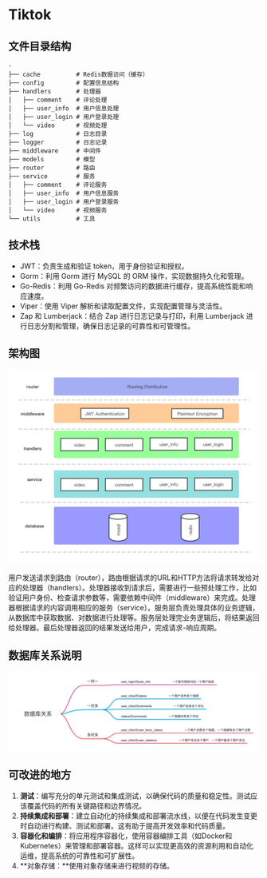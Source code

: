 # Tiktok

## 文件目录结构

```
·
├── cache          # Redis数据访问（缓存）
├── config         # 配置信息结构
├── handlers       # 处理器
│   ├── comment    # 评论处理
│   ├── user_info  # 用户信息处理
│   ├── user_login # 用户登录处理
│   └── video      # 视频处理
├── log            # 日志目录
├── logger         # 日志记录
├── middleware     # 中间件
├── models         # 模型
├── router         # 路由
├── service        # 服务
│   ├── comment    # 评论服务
│   ├── user_info  # 用户信息服务
│   ├── user_login # 用户登录服务
│   └── video      # 视频服务
└── utils          # 工具

```

## **技术栈**

- JWT：负责生成和验证 token，用于身份验证和授权。
- Gorm：利用 Gorm 进行 MySQL 的 ORM 操作，实现数据持久化和管理。
- Go-Redis：利用 Go-Redis 对频繁访问的数据进行缓存，提高系统性能和响应速度。
- Viper：使用 Viper 解析和读取配置文件，实现配置管理与灵活性。
- Zap 和 Lumberjack：结合 Zap 进行日志记录与打印，利用 Lumberjack 进行日志分割和管理，确保日志记录的可靠性和可管理性。

## 架构图

![Untitled](img/Untitled.jpeg)

用户发送请求到路由（router），路由根据请求的URL和HTTP方法将请求转发给对应的处理器（handlers）。处理器接收到请求后，需要进行一些预处理工作，比如验证用户身份、检查请求参数等，需要依赖中间件（middleware）来完成。处理器根据请求的内容调用相应的服务（service）。服务层负责处理具体的业务逻辑，从数据库中获取数据、对数据进行处理等。服务层处理完业务逻辑后，将结果返回给处理器。最后处理器返回的结果发送给用户，完成请求-响应周期。

## **数据库关系说明**

![Untitled](img/Untitled%201.jpeg)

## 可改进的地方

1. **测试**：编写充分的单元测试和集成测试，以确保代码的质量和稳定性。测试应该覆盖代码的所有关键路径和边界情况。
2. **持续集成和部署**：建立自动化的持续集成和部署流水线，以便在代码发生变更时自动进行构建、测试和部署。这有助于提高开发效率和代码质量。
3. **容器化和编排**：将应用程序容器化，使用容器编排工具（如Docker和Kubernetes）来管理和部署容器。这样可以实现更高效的资源利用和自动化运维，提高系统的可靠性和可扩展性。
4. **对象存储：**使用对象存储来进行视频的存储。